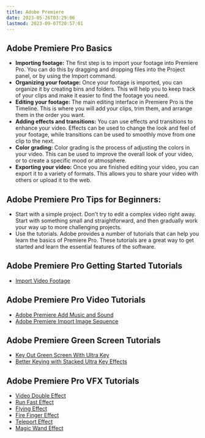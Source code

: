 ```yaml
---
title: Adobe Premiere
date: 2023-05-26T03:29:06
lastmod: 2023-09-07T20:57:01
---
```


## Adobe Premiere Pro Basics

- **Importing footage:** The first step is to import your footage into Premiere Pro. You can do this by dragging and dropping files into the Project panel, or by using the Import command.
- **Organizing your footage:** Once your footage is imported, you can organize it by creating bins and folders. This will help you to keep track of your clips and make it easier to find the footage you need.
- **Editing your footage:** The main editing interface in Premiere Pro is the Timeline. This is where you will add your clips, trim them, and arrange them in the order you want.
- **Adding effects and transitions:** You can use effects and transitions to enhance your video. Effects can be used to change the look and feel of your footage, while transitions can be used to smoothly move from one clip to the next.
- **Color grading:** Color grading is the process of adjusting the colors in your video. This can be used to improve the overall look of your video, or to create a specific mood or atmosphere.
- **Exporting your video:** Once you are finished editing your video, you can export it to a variety of formats. This allows you to share your video with others or upload it to the web.

## Adobe Premiere Pro Tips for Beginners:

- Start with a simple project. Don't try to edit a complex video right away. Start with something small and straightforward, and then gradually work your way up to more challenging projects.
- Use the tutorials. Adobe provides a number of tutorials that can help you learn the basics of Premiere Pro. These tutorials are a great way to get started and learn the essential features of the software.

## Adobe Premiere Pro Getting Started Tutorials

- [Import Video Footage](./how-to-import-video-into-premiere-pro.md)

## Adobe Premiere Pro Video Tutorials

- [Adobe Premiere Add Music and Sound](./adobe-premiere-add-music-and-sound.md)
- [Adobe Premiere Import Image Sequence](./adobe-premiere-import-image-sequence.md)

## Adobe Premiere Green Screen Tutorials

- [Key Out Green Screen With Ultra Key](./adobe-premiere-green-screen-ultrakey-tutorial.md)
- [Better Keying with Stacked Ultra Key Effects](./better-green-screen-adobe-premiere-stacked-ultra-key-effects.md)

## Adobe Premiere Pro VFX Tutorials

- [Video Double Effect](./doppelganger-effect-tutorial-adobe-premiere-pro.md)
- [Run Fast Effect](./adobe-premiere-run-fast-special-effect-tutorial.md)
- [Flying Effect](./flying-visual-effect-tutorial-adobe-premiere.md)
- [Fire Finger Effect](./fire-finger-special-effect-tutorial-adobe-premiere.md)
- [Teleport Effect](./teleport-special-effect-tutorial-using-adobe-premiere.md)
- [Magic Wand Effect](./glowing-tip-magic-wand-effect-adobe-premiere.md)
